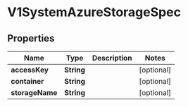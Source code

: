 # V1SystemAzureStorageSpec

## Properties
Name | Type | Description | Notes
------------ | ------------- | ------------- | -------------
**accessKey** | **String** |  |  [optional]
**container** | **String** |  |  [optional]
**storageName** | **String** |  |  [optional]
